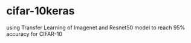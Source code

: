 # cifar-10keras
using Transfer Learning of Imagenet and Resnet50 model to reach 95% accuracy for CIFAR-10 
